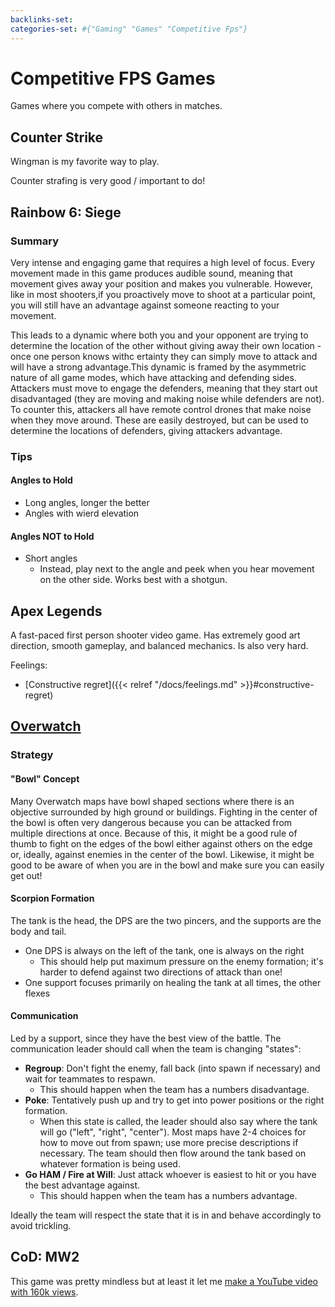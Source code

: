 ```yaml
---
backlinks-set: 
categories-set: #{"Gaming" "Games" "Competitive Fps"}
---
```

# Competitive FPS Games

Games where you compete with others in matches.

## Counter Strike

Wingman is my favorite way to play.

Counter strafing is very good / important to do!

## Rainbow 6: Siege

### Summary

Very intense and engaging game that requires a high level of focus.
Every movement made in this game produces audible sound, meaning that movement
gives away your position and makes you vulnerable.
However, like in most shooters,if you proactively move to shoot at a particular
point, you will still have an advantage against someone reacting to your
movement.

This leads to a dynamic where both you and your opponent are trying to determine
the location of the other without giving away their own location - once one
person knows withc ertainty they can simply move to attack and will have a strong
advantage.This dynamic is framed by the asymmetric nature of all game modes,
which have attacking and defending sides.
Attackers must move to engage the defenders, meaning that they start out
disadvantaged (they are moving and making noise while defenders are not).
To counter this, attackers all have remote control drones that make noise when
they move around.
These are easily destroyed, but can be used to determine the locations of
defenders, giving attackers advantage.

### Tips

#### Angles to Hold

 - Long angles, longer the better
 - Angles with wierd elevation

#### Angles NOT to Hold

 - Short angles
     - Instead, play next to the angle and peek when you hear movement on the
       other side.
       Works best with a shotgun.

## Apex Legends

A fast-paced first person shooter video game.
Has extremely good art direction, smooth gameplay, and balanced mechanics.
Is also very hard.

Feelings: 

  - [Constructive regret]({{< relref "/docs/feelings.md" >}}#constructive-regret)

## [Overwatch](https://en.wikipedia.org/wiki/Overwatch_(video_game%29))

### Strategy

#### "Bowl" Concept

Many Overwatch maps have bowl shaped sections where there is an objective
surrounded by high ground or buildings.
Fighting in the center of the bowl is often very dangerous because you can be
attacked from multiple directions at once.
Because of this, it might be a good rule of thumb to fight on the edges of the
bowl either against others on the edge or, ideally, against enemies in the
center of the bowl.
Likewise, it might be good to be aware of when you are in the bowl and make sure
you can easily get out!

#### Scorpion Formation

The tank is the head, the DPS are the two pincers, and the supports are the body and tail.

 - One DPS is always on the left of the tank, one is always on the right
     - This should help put maximum pressure on the enemy formation; it's harder
       to defend against two directions of attack than one!
 - One support focuses primarily on healing the tank at all times, the other flexes

#### Communication

Led by a support, since they have the best view of the battle.
The communication leader should call when the team is changing "states":

 - **Regroup**: Don't fight the enemy, fall back (into spawn if necessary) and
   wait for teammates to respawn.
     - This should happen when the team has a numbers disadvantage.
 - **Poke**: Tentatively push up and try to get into power positions or the right formation.
     - When this state is called, the leader should also say where the tank will go ("left",
       "right", "center").  Most maps have 2-4 choices for how to move out from spawn; use
       more precise descriptions if necessary. The team should then flow around the tank
       based on whatever formation is being used. 
 - **Go HAM / Fire at Will**: Just attack whoever is easiest to hit or you have
   the best advantage against.
     - This should happen when the team has a numbers advantage.

Ideally the team will respect the state that it is in and behave accordingly to avoid trickling.

## CoD: MW2

This game was pretty mindless but at least it let me [make a YouTube video with
160k
views](https://www.youtube.com/watch?v=fx1vtMZCFvI&ab_channel=s1lentProtector).